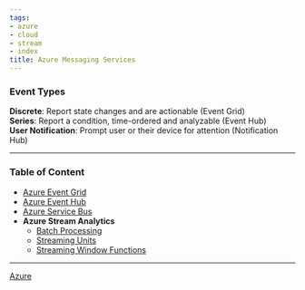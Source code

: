 ```yaml
---
tags:
- azure
- cloud
- stream
- index
title: Azure Messaging Services
---
```


### Event Types

**Discrete**: Report state changes and are actionable (Event Grid)  
**Series**: Report a condition, time-ordered and analyzable (Event Hub)  
**User Notification**: Prompt user or their device for attention (Notification Hub)

---

### Table of Content

* [Azure Event Grid](azure-event-grid.md)
* [Azure Event Hub](azure-event-hub.md)
* [Azure Service Bus](azure-service-bus.md)
* **Azure Stream Analytics**
	* [Batch Processing](batch-processing.md)
	* [Streaming Units](streaming-units.md)
	* [Streaming Window Functions](streaming-window-functions.md)

---

[Azure](../azure.md)
